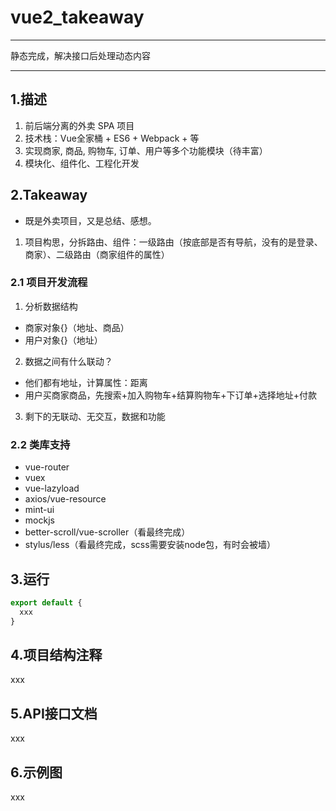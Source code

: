 # vue2_takeaway
---

静态完成，解决接口后处理动态内容

---
## 1.描述
1. 前后端分离的外卖 SPA 项目
2. 技术栈：Vue全家桶 + ES6 + Webpack + 等
3. 实现商家, 商品, 购物车, 订单、用户等多个功能模块（待丰富）
4. 模块化、组件化、工程化开发

## 2.Takeaway
* 既是外卖项目，又是总结、感想。
1. 项目构思，分拆路由、组件：一级路由（按底部是否有导航，没有的是登录、商家）、二级路由（商家组件的属性）
### 2.1 项目开发流程
1. 分析数据结构
* 商家对象{}（地址、商品）
* 用户对象{}（地址）
2. 数据之间有什么联动？
* 他们都有地址，计算属性：距离
* 用户买商家商品，先搜索+加入购物车+结算购物车+下订单+选择地址+付款
3. 剩下的无联动、无交互，数据和功能
### 2.2 类库支持
* vue-router
* vuex
* vue-lazyload
* axios/vue-resource
* mint-ui
* mockjs
* better-scroll/vue-scroller（看最终完成）
* stylus/less（看最终完成，scss需要安装node包，有时会被墙）
## 3.运行 
```javascript
export default {
  xxx
}
```
## 4.项目结构注释
xxx
## 5.API接口文档
xxx
## 6.示例图
xxx


